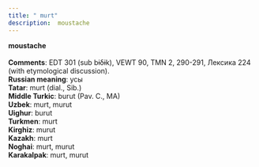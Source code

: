 ```yaml
---
title: " murt"
description:  moustache
---
```

<p data-pagefind-weight="0.5">
<strong> moustache</strong><br><br>
<strong>Comments</strong>:  EDT 301 (sub bɨδɨk), VEWT 90, TMN 2, 290-291, Лексика 224 (with etymological discussion).<br>
<strong>Russian meaning</strong>:  усы<br>
<strong>Tatar</strong>:  murt (dial., Sib.)<br>
<strong>Middle Turkic</strong>:  burut (Pav. C., MA)<br>
<strong>Uzbek</strong>:  murt, murut<br>
<strong>Uighur</strong>:  burut<br>
<strong>Turkmen</strong>:  murt<br>
<strong>Kirghiz</strong>:  murut<br>
<strong>Kazakh</strong>:  murt<br>
<strong>Noghai</strong>:  murt, murut<br>
<strong>Karakalpak</strong>:  murt, murut<br>

</p>
